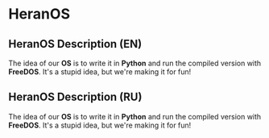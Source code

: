 <dev aling=center><h1>HeranOS</h1></dev>

## HeranOS Description (EN)
The idea of our __OS__ is to write it in **Python** and run the compiled version with **FreeDOS**. It's a stupid idea, but we're making it for fun!
## HeranOS Description (RU)
The idea of our __OS__ is to write it in **Python** and run the compiled version with **FreeDOS**. It's a stupid idea, but we're making it for fun!